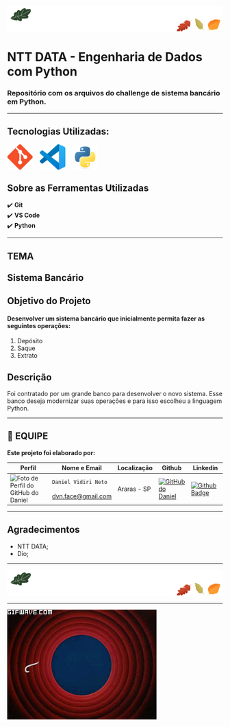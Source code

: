 ![Green Retro Vintage Oak Tree Logo (Capa para Facebook) (1640 × 200 px)](images/capa_face.png)

# NTT DATA - Engenharia de Dados com Python

### Repositório com os arquivos do challenge de sistema bancário em Python.

---

## **Tecnologias Utilizadas:**

<div style="display: inline_block">
  <img align="center" alt="icone-GIT" height="60" src="https://github.com/devicons/devicon/blob/master/icons/git/git-original.svg">
  &nbsp;&nbsp;
  <img align="center" alt="icone-VS-CODE" height="60" src="https://github.com/devicons/devicon/blob/master/icons/vscode/vscode-original.svg">
  &nbsp;&nbsp;
  <img align="center" alt="icone-PYTHON" height="60" src="https://github.com/devicons/devicon/blob/master/icons/python/python-original.svg">
  &nbsp;&nbsp;
</div>

## Sobre as Ferramentas Utilizadas

:heavy_check_mark: <b>Git</b><br>
:heavy_check_mark: <b>VS Code</b><br>
:heavy_check_mark: <b>Python</b><br>

---

## **TEMA** <br><br>Sistema Bancário

## Objetivo do Projeto

#### Desenvolver um sistema bancário que inicialmente permita fazer as seguintes operações:

1. Depósito
2. Saque
3. Extrato

## Descrição

Foi contratado por um grande banco para desenvolver o novo sistema. Esse banco deseja modernizar suas operações e para isso escolheu a linguagem Python.

---

## :handshake: **EQUIPE**

<b>Este projeto foi elaborado por:</b>

| Perfil                                                                                                            | Nome e Email                                   | Localização | Github                                                                                                                                                                           | Linkedin                                                                                                                                               |
| ----------------------------------------------------------------------------------------------------------------- | ---------------------------------------------- | ----------- | -------------------------------------------------------------------------------------------------------------------------------------------------------------------------------- | ------------------------------------------------------------------------------------------------------------------------------------------------------ |
| <img width="100" alt="Foto de Perfil do GitHub do Daniel" src="https://avatars.githubusercontent.com/u/76978773"> | `Daniel Vidiri Neto`<br><br>dvn.face@gmail.com | Araras - SP | <a href="https://github.com/dvidirin"> <img height="30" alt="GitHub do Daniel" src="https://img.shields.io/badge/-Github-000?style=flat-square&logo=Github&logoColor=white"></a> | [![Github Badge](https://img.shields.io/badge/LinkedIn-0077B5?style=for-the-badge&logo=linkedin&logoColor=white)](https://www.linkedin.com/in/dvneto/) |

---

## Agradecimentos

- NTT DATA;
- Dio;

---

![Green Retro Vintage Oak Tree Logo (Capa para Facebook) (1640 × 200 px)](images/capa_face.png)

---

<p>
  <img src="images/Autopin.gif">
</p>
